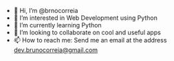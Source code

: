 - 👋 Hi, I’m @brnocorreia
- 👀 I’m interested in Web Development using Python
- 🌱 I’m currently learning Python
- 💞️ I’m looking to collaborate on cool and useful apps
- 📫 How to reach me: Send me an email at the address dev.brunocorreia@gmail.com

<!---
brnocorreia/brnocorreia is a ✨ special ✨ repository because its `README.md` (this file) appears on your GitHub profile.
You can click the Preview link to take a look at your changes.
--->
